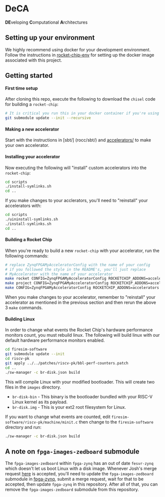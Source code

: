# DeCA
**DE**veloping **C**omputational **A**rchitectures

## Setting up your environment
We highly recommend using docker for your development environment.
Follow the instructions in [rocket-chip-env](https://github.com/rhit-neuro/deca-docker/tree/master/rocket-chip-env) for setting up the docker image associated with this project.

## Getting started
#### First time setup
After cloning this repo, execute the following to download the `chisel` code for building a `rocket-chip`:
```bash
# It is critical you run this in your docker container if you're using docker
git submodule update --init --recursive
```
#### Making a new accelerator
Start with the instructions in [sbt/] (rocc/sbt/) and [accelerators/](rocc/accelerators/) to make your own accelerator.
#### Installing your accelerator
Now executing the following will "install" custom accelerators into the `rocket-chip`:
```bash
cd scripts
./install-symlinks.sh
cd ..
```
If you make changes to your acclerators, you'll need to "reinstall" your accelerators with:
```bash
cd scripts
./uininstall-symlinks.sh
./install-symlinks.sh
cd ..
```
#### Building a Rocket Chip
When you're ready to build a new `rocket-chip` with your accelerator, run the following commands:
```bash
# replace ZynqFPGAMyAcceleratorConfig with the name of your config
# if you followed the style in the README's, you'll just replace
# MyAccelerator with the name of your accelerator
make rocket CONFIG=ZynqFPGAMyAcceleratorConfig ROCKETCHIP_ADDONS=accelerators
make project CONFIG=ZynqFPGAMyAcceleratorConfig ROCKETCHIP_ADDONS=accelerators
make CONFIG=ZynqFPGAMyAcceleratorConfig ROCKETCHIP_ADDONS=accelerators
```
When you make changes to your accelerator, remember to "reinstall" your accelerator as mentioned in the previous section and then rerun the above 3 `make` commands.


#### Building Linux
In order to change what events the Rocket Chip's hardware performance monitors count, you must rebuild linux. The following will build linux with our default hardware performance monitors enabled.
```bash
cd firesim-software
git submodule update --init
cd riscv-pk
git apply ../../patches/riscv-pk/bbl-perf-counters.patch
cd ..
./sw-manager -c br-disk.json build
```
This will compile Linux with your modified bootloader. This will create two files in the `images` directory.
- `br-disk-bin` - This binary is the bootloader bundled with your RISC-V Linux kernel as its payload.
- `br-disk.img` - This is your ext2 root filesystem for Linux.

If you want to change what events are counted, edit `firesim-software/riscv-pk/machine/minit.c` then change to the `firesim-software` directory and run:
```bash
./sw-manager -c br-disk.json build
```

## A note on `fpga-images-zedboard` submodule
The `fpga-images-zedboard` within `fpga-zynq` has an out of date `fesvr-zynq` which doesn't let us boot Linux with a disk image. Whenever Josh's merge request [here](https://github.com/ucb-bar/fpga-images-zedboard/pull/3) is accepted, you'll need to update the `fpga-images-zedboard` submodule in [fpga-zynq](https://github.com/ucb-bar/fpga-zynq), submit a merge request, wait for that to be accepted, then update `fpga-zynq` in this repository. After all of that, you can remove the `fpga-images-zedboard` submodule from this repository.